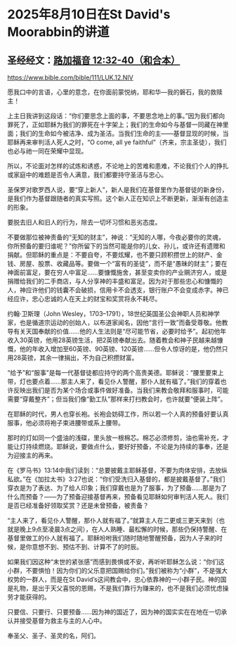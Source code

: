 # 2025年8月10日在St David's Moorabbin的讲道
## 圣经经文：[路加福音 12:32-40（和合本）](https://bible.com/bible/46/col.3.1-11.CUNP-神)
https://www.bible.com/bible/111/LUK.12.NIV

愿我口中的言语，心里的意念，在你面前蒙悦纳，耶和华—我的磐石，我的救赎主！

上主日我讲到这段话：“你们要思念上面的事，不要思念地上的事。”因为我们都向罪死了，正如耶稣为我们的罪死在十字架上；我们的生命如今与基督一同藏在神里面；我们的生命如今被洁净、成为圣洁。当我们生命的主——基督显现的时候，当耶稣再来审判活人死人之时，“O come, all ye faithful”（齐来，宗主圣徒），我们也必与祂一同在荣耀中显现。

所以，不论面对怎样的试炼和诱惑，不论地上的苦难和患难，不论我们个人的挣扎或家庭中的难题是否令人满意，我们都要持守圣洁与忠心。

圣保罗对歌罗西人说，要“穿上新人”，新人是我们在基督里作为基督徒的新身份，是我们作为基督跟随者的真实写照。这个新人正在知识上不断更新，渐渐有创造主的形象。

要脱去旧人和旧人的行为，除去一切坏习惯和恶劣态度。

不要做那位被神责备的“无知的财主”，神说：“无知的人哪，今夜必要你的灵魂，你所预备的要归谁呢？”你所留下的当然可能是你的儿女、孙儿，或许还有遗赠和捐献。但耶稣的重点是：不要自夸，不要炫耀，也不要只顾积攒世上的财产、金钱、房屋、股票、收藏品等。要做一个“富有的圣徒”，而不是“愚昧的财主”；要在神面前富足，要在穷人中富足……要慷慨施舍，甚至变卖你的产业赒济穷人，或是捐赠给我们的二手商店，与人分享神的丰盛和富足。因为对于那些忠心和慷慨的人，神应许他们的钱囊不会破损，信用卡不会透支，银行账户不会变成赤字。神已经应许，忠心忠诚的人在天上的财宝和奖赏将永不耗尽。

约翰·卫斯理（John Wesley，1703–1791），18世纪英国圣公会神职人员和神学家，也是循道宗运动的创始人，以布道家闻名，因他“言行一致”而备受尊敬。他教导有关天国奉献的价值……他的人生法则是“尽可能节省，必要时给予”。起初他年收入30英镑，他用28英镑生活，把2英镑奉献出去。随着教会和神子民越来越慷慨，他的年收入增加至60英镑、90英镑、120英镑……但令人惊讶的是，他仍然只用28英镑，其余一律捐出，不为自己积攒财富。

“给予”和“服事”是每一代基督徒都应持守的两个高贵美德。耶稣说：“腰里要束上带，灯也要点着……那主人来了，看见仆人警醒，那仆人就有福了。”我们的穿着也许反映出我们是否为某个场合或事件做好准备。当我们来教会敬拜和服事时，可能需要“穿戴整齐”；但当我们像“勤工队”那样来打扫教会时，也许就要“便装上阵”。

在耶稣的时代，男人也穿长袍。长袍会妨碍工作，所以若一个人真的预备好要认真服事，他必须将袍子束进腰带或系上腰带。

那时的灯如同一个盛油的浅碟，里头放一根棉芯。棉芯必须修剪，油也需补充，才能让灯持续燃烧。耶稣说，要做点什么，要好好预备，不论是为持续的事奉，还是为迎接主的再来。

在《罗马书》13:14中我们读到：“总要披戴主耶稣基督，不要为肉体安排，去放纵私欲。”在《加拉太书》3:27也说：“你们受洗归入基督的，都是披戴基督了。”我们穿衣是为了表达、为了给人印象；我们穿戴也是为了服事，为了预备……那是为了什么而预备？——为了预备迎接基督再来，预备看见耶稣如何审判活人死人。我们是否已经准备好领取奖赏？还是未曾预备，被责备？

“主人来了，看见仆人警醒，那仆人就有福了。”就算主人在二更或三更天来到（也就是晚上9点至凌晨3点之间），在人人熟睡、最松懈的时候，那些仍保持警醒、在基督里做工的仆人就有福了。耶稣吩咐我们随时随地警醒预备，因为人子来的时候，是你意想不到、预估不到、计算不了的时辰。

如果我们因这种“末世的紧张感”而感到畏惧或不安，再听听耶稣怎么说：“你们这小群，不要惧怕！因为你们的父乐意把国赐给你们。”我们被称为“小群”，不是强大权势的一群人，而是在St David’s这间教会中，忠心依靠神的一小群子民。神的国是礼物，是出于天父喜悦的恩赐，不是我们靠行为赚来的，也不是我们必须忧虑操劳才能获得的。

只要信、只要行、只要预备……因为神的国近了，因为神的国实实在在地在一切承认并接受基督为救主与主的人心中。

奉圣父、圣子、圣灵的名，阿们。

